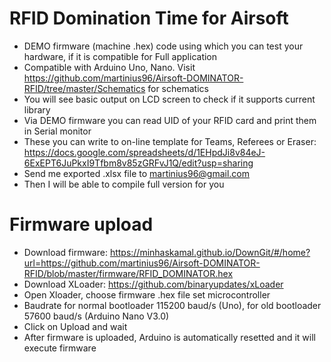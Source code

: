 # RFID Domination Time for Airsoft
* DEMO firmware (machine .hex) code using which you can test your hardware, if it is compatible for Full application
* Compatible with Arduino Uno, Nano. Visit https://github.com/martinius96/Airsoft-DOMINATOR-RFID/tree/master/Schematics for schematics
* You will see basic output on LCD screen to check if it supports current library
* Via DEMO firmware you can read UID of your RFID card and print them in Serial monitor
* These you can write to on-line template for Teams, Referees or Eraser: https://docs.google.com/spreadsheets/d/1EHpdJi8v84eJ-6ExEPT6JuPkxI9Tfbm8v85zGRFvJ1Q/edit?usp=sharing
* Send me exported .xlsx file to martinius96@gmail.com
* Then I will be able to compile full version for you 

# Firmware upload
* Download firmware: https://minhaskamal.github.io/DownGit/#/home?url=https://github.com/martinius96/Airsoft-DOMINATOR-RFID/blob/master/firmware/RFID_DOMINATOR.hex
* Download XLoader: https://github.com/binaryupdates/xLoader
* Open Xloader, choose firmware .hex file set microcontroller
* Baudrate for normal bootloader 115200 baud/s (Uno), for old bootloader 57600 baud/s (Arduino Nano V3.0)
* Click on Upload and wait
* After firmware is uploaded, Arduino is automatically resetted and it will execute firmware

